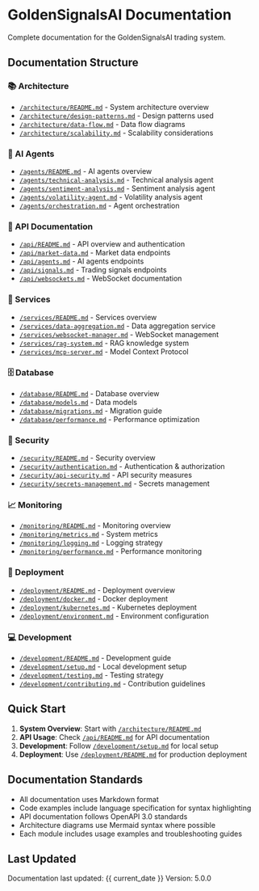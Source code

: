 # GoldenSignalsAI Documentation

Complete documentation for the GoldenSignalsAI trading system.

## Documentation Structure

### 📚 Architecture
- [`/architecture/README.md`](architecture/README.md) - System architecture overview
- [`/architecture/design-patterns.md`](architecture/design-patterns.md) - Design patterns used
- [`/architecture/data-flow.md`](architecture/data-flow.md) - Data flow diagrams
- [`/architecture/scalability.md`](architecture/scalability.md) - Scalability considerations

### 🤖 AI Agents
- [`/agents/README.md`](agents/README.md) - AI agents overview
- [`/agents/technical-analysis.md`](agents/technical-analysis.md) - Technical analysis agent
- [`/agents/sentiment-analysis.md`](agents/sentiment-analysis.md) - Sentiment analysis agent
- [`/agents/volatility-agent.md`](agents/volatility-agent.md) - Volatility analysis agent
- [`/agents/orchestration.md`](agents/orchestration.md) - Agent orchestration

### 🔌 API Documentation
- [`/api/README.md`](api/README.md) - API overview and authentication
- [`/api/market-data.md`](api/market-data.md) - Market data endpoints
- [`/api/agents.md`](api/agents.md) - AI agents endpoints
- [`/api/signals.md`](api/signals.md) - Trading signals endpoints
- [`/api/websockets.md`](api/websockets.md) - WebSocket documentation

### 🔧 Services
- [`/services/README.md`](services/README.md) - Services overview
- [`/services/data-aggregation.md`](services/data-aggregation.md) - Data aggregation service
- [`/services/websocket-manager.md`](services/websocket-manager.md) - WebSocket management
- [`/services/rag-system.md`](services/rag-system.md) - RAG knowledge system
- [`/services/mcp-server.md`](services/mcp-server.md) - Model Context Protocol

### 🗄️ Database
- [`/database/README.md`](database/README.md) - Database overview
- [`/database/models.md`](database/models.md) - Data models
- [`/database/migrations.md`](database/migrations.md) - Migration guide
- [`/database/performance.md`](database/performance.md) - Performance optimization

### 🔐 Security
- [`/security/README.md`](security/README.md) - Security overview
- [`/security/authentication.md`](security/authentication.md) - Authentication & authorization
- [`/security/api-security.md`](security/api-security.md) - API security measures
- [`/security/secrets-management.md`](security/secrets-management.md) - Secrets management

### 📈 Monitoring
- [`/monitoring/README.md`](monitoring/README.md) - Monitoring overview
- [`/monitoring/metrics.md`](monitoring/metrics.md) - System metrics
- [`/monitoring/logging.md`](monitoring/logging.md) - Logging strategy
- [`/monitoring/performance.md`](monitoring/performance.md) - Performance monitoring

### 🚀 Deployment
- [`/deployment/README.md`](deployment/README.md) - Deployment overview
- [`/deployment/docker.md`](deployment/docker.md) - Docker deployment
- [`/deployment/kubernetes.md`](deployment/kubernetes.md) - Kubernetes deployment
- [`/deployment/environment.md`](deployment/environment.md) - Environment configuration

### 💻 Development
- [`/development/README.md`](development/README.md) - Development guide
- [`/development/setup.md`](development/setup.md) - Local development setup
- [`/development/testing.md`](development/testing.md) - Testing strategy
- [`/development/contributing.md`](development/contributing.md) - Contribution guidelines

## Quick Start

1. **System Overview**: Start with [`/architecture/README.md`](architecture/README.md)
2. **API Usage**: Check [`/api/README.md`](api/README.md) for API documentation
3. **Development**: Follow [`/development/setup.md`](development/setup.md) for local setup
4. **Deployment**: Use [`/deployment/README.md`](deployment/README.md) for production deployment

## Documentation Standards

- All documentation uses Markdown format
- Code examples include language specification for syntax highlighting
- API documentation follows OpenAPI 3.0 standards
- Architecture diagrams use Mermaid syntax where possible
- Each module includes usage examples and troubleshooting guides

## Last Updated

Documentation last updated: {{ current_date }}
Version: 5.0.0
